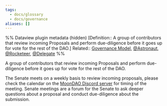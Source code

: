 ```yaml
---
tags:
  - docs/glossary
  - docs/governance
aliases: []
---
```

%% Dataview plugin metadata (hidden)
[Definition:: A group of contributors that review incoming Proposals and perform due-diligence before it goes up for vote for the rest of the DAO.]
Related:: [Governance Model](Governance%20Model.md), [@Astronaut](@Astronaut.md), [@Rocketeer](@Rocketeer.md), [@Delegate](@Delegate.md)
%%

A group of contributors that review incoming Proposals and perform due-diligence before it goes up for vote for the rest of the DAO.

The Senate meets on a weekly basis to review incoming proposals, please check the calendar on the [MoonDAO Discord server](MoonDAO%20Discord%20server.md) for timing of the meeting. Senate meetings are a forum for the Senate to ask deeper questions about a proposal and conduct due-diligence about the submission.